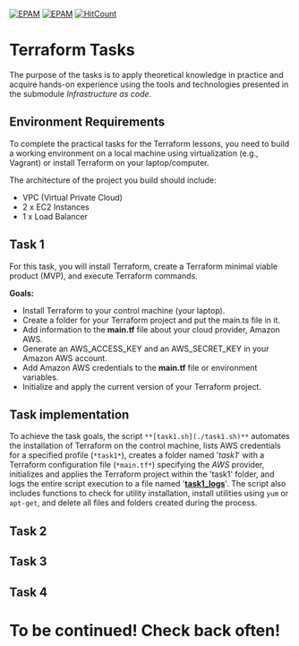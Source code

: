 [![EPAM](https://img.shields.io/badge/Cloud&DevOps%20UA%20Lab%202nd%20Path-Terraform-orange)](./)
[![EPAM](https://img.shields.io/badge/Infrastructure%20as%20Code-Practical%20Tasks-blue)](./)
[![HitCount](https://hits.dwyl.com/HarrierPanels/terraform.svg?style=flat&show=unique)](http://hits.dwyl.com/HarrierPanels/terraform)
# Terraform Tasks
The purpose of the tasks is to apply theoretical knowledge in practice and acquire hands-on experience using the tools and technologies presented in the submodule *Infrastructure as code*.
## Environment Requirements
To complete the practical tasks for the Terraform lessons, you need to build a working environment on a local machine using virtualization (e.g., Vagrant) or install Terraform on your laptop/computer.

The architecture of the project you build should include:

- VPC (Virtual Private Cloud)
- 2 x EC2 Instances
- 1 x Load Balancer
## Task 1
For this task, you will install Terraform, create a Terraform minimal viable product (MVP), and execute Terraform commands.

**Goals:**
- Install Terraform to your control machine (your laptop).
- Create a folder for your Terraform project and put the main.ts file in it.
- Add information to the **main.tf** file about your cloud provider, Amazon AWS.
- Generate an AWS_ACCESS_KEY and an AWS_SECRET_KEY in your Amazon AWS account.
- Add Amazon AWS credentials to the **main.tf** file or environment variables.
- Initialize and apply the current version of your Terraform project.
## Task implementation
To achieve the task goals, the script `**[task1.sh](./task1.sh)**` automates the installation of Terraform on the control machine, lists AWS credentials for a specified profile (`*task1*`), creates a folder named '*task1*' with a Terraform configuration file (`*main.tf*`) specifying the *AWS* provider, initializes and applies the Terraform project within the 'task1' folder, and logs the entire script execution to a file named '**[task1_logs](./task1_logs)**'. The script also includes functions to check for utility installation, install utilities using `yum` or `apt-get`, and delete all files and folders created during the process.
## Task 2
## Task 3
## Task 4
# To be continued! Check back often!

